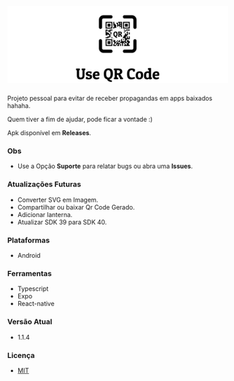 # ![Use QR Code!](/docs/use-qr-code.png "Use QR Code") 

Projeto pessoal para evitar de receber propagandas em apps baixados hahaha.

Quem tiver a fim de ajudar, pode ficar a vontade :)

Apk disponível em **Releases**.

### Obs
- Use a Opção **Suporte** para relatar bugs ou abra uma **Issues**.

### Atualizações Futuras
- Converter SVG em Imagem.
- Compartilhar ou baixar Qr Code Gerado.
- Adicionar lanterna.
- Atualizar SDK 39 para SDK 40.

### Plataformas
- Android

### Ferramentas
- Typescript
- Expo
- React-native

### Versão Atual
- 1.1.4

### Licença
- [MIT](/docs/LICENÇA)
